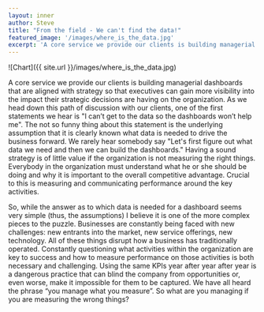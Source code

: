 ```yaml
---
layout: inner
author: Steve
title: "From the field - We can't find the data!"
featured_image: '/images/where_is_the_data.jpg'
excerpt: 'A core service we provide our clients is building managerial dashboards that are aligned with strategy so that executives can gain more visibility into the impact their strategic decisions are having on the organization. As we head down this path of discussion with our clients, one of the first statements we hear is "I can’t get to the data so the dashboards won’t help me".  The not so funny thing about this statement is the underlying assumption that it is clearly known what data is needed to drive the business forward. We rarely hear somebody say "Let’s first figure out what data we need and then we can build the dashboards."  Having a sound strategy is of little value if the organization is not measuring the right things. Everybody in the organization must understand what he or she should be doing and why it is important to the overall competitive advantage. Crucial to this is measuring and communicating performance around the key activities.'
---
```

![Chart]({{ site.url }}/images/where_is_the_data.jpg)

A core service we provide our clients is building managerial dashboards that are aligned with strategy so that executives can gain more visibility into the impact their strategic decisions are having on the organization. As we head down this path of discussion with our clients, one of the first statements we hear is "I can’t get to the data so the dashboards won’t help me". The not so funny thing about this statement is the underlying assumption that it is clearly known what data is needed to drive the business forward. We rarely hear somebody say "Let's first figure out what data we need and then we can build the dashboards." Having a sound strategy is of little value if the organization is not measuring the right things. Everybody in the organization must understand what he or she should be doing and why it is important to the overall competitive advantage. Crucial to this is measuring and communicating performance around the key activities. 

So, while the answer as to which data is needed for a dashboard seems very simple (thus, the assumptions) I believe it is one of the more complex pieces to the puzzle. Businesses are constantly being faced with new challenges: new entrants into the market, new service offerings, new technology. All of these things disrupt how a business has traditionally operated. Constantly questioning what activities within the organization are key to success and how to measure performance on those activities is both necessary and challenging. Using the same KPIs year after year after year is a dangerous practice that can blind the company from opportunities or, even worse, make it impossible for them to be captured. We have all heard the phrase “you manage what you measure”. So what are you managing if you are measuring the wrong things?